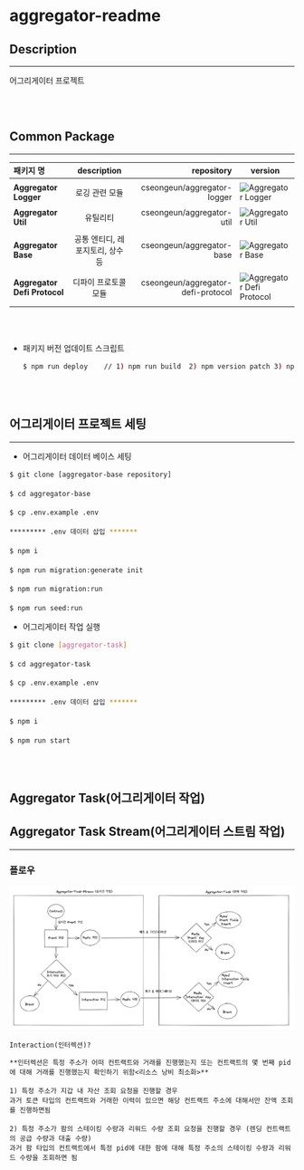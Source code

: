 # aggregator-readme

## Description

---

어그리게이터 프로젝트

<br/><br/>

## Common Package

---

| 패키지 명                    |           description            |                         repository | version                                                                                        |
| :--------------------------- | :------------------------------: | ---------------------------------: | ---------------------------------------------------------------------------------------------- |
|                              |
| **Aggregator Logger**        |          로깅 관련 모듈          |        cseongeun/aggregator-logger | ![Aggregator Logger](https://img.shields.io/badge/aggregator_logger-0.0.22-blue)               |
|                              |
| **Aggregator Util**          |             유틸리티             |          cseongeun/aggregator-util | ![Aggregator Util](https://img.shields.io/badge/aggregator_util-1.0.30-blue)                   |
|                              |
| **Aggregator Base**          | 공통 엔티디, 레포지토리, 상수 등 |          cseongeun/aggregator-base | ![Aggregator Base](https://img.shields.io/badge/aggregator_base-0.0.67-blue)                   |
|                              |
| **Aggregator Defi Protocol** |       디파이 프로토콜 모듈       | cseongeun/aggregator-defi-protocol | ![Aggregator Defi Protocol](https://img.shields.io/badge/aggregator_defi_protocol-0.0.37-blue) |
|                              |

<br/><br/>

- 패키지 버전 업데이트 스크립트

  ```bash
  $ npm run deploy    // 1) npm run build  2) npm version patch 3) npm publish
  ```

<br/><br/>

## 어그리게이터 프로젝트 세팅

---

- 어그리게이터 데이터 베이스 세팅

```bash
$ git clone [aggregator-base repository]

$ cd aggregator-base

$ cp .env.example .env

********* .env 데이터 삽입 *******

$ npm i

$ npm run migration:generate init

$ npm run migration:run

$ npm run seed:run
```

- 어그리게이터 작업 실행

```bash
$ git clone [aggregator-task]

$ cd aggregator-task

$ cp .env.example .env

********* .env 데이터 삽입 *******

$ npm i

$ npm run start
```

<br/> <br/>

## Aggregator Task(어그리게이터 작업)

<!-- ### 작업 단위 구조

> Module
>
> > Protocol ex) pancake-swap
> >
> > > Network ex) binance-smart-chain, polygon
> > >
> > > > Task ex) farm, nft -->

## Aggregator Task Stream(어그리게이터 스트림 작업)

---

### 플로우

![Aggregator-Task-Stream-동작원리](images/Aggregator-Task-Stream.작동원리.png)

`Interaction(인터렉션)?`

    **인터렉션은 특정 주소가 어떠 컨트랙트와 거래를 진행했는지 또는 컨트랙트의 몇 번째 pid에 대해 거래를 진행했는지 확인하기 위함<리소스 낭비 최소화>**

    1) 특정 주소가 지갑 내 자산 조회 요청을 진행할 경우
    과거 토큰 타입의 컨트랙트와 거래한 이력이 있으면 해당 컨트랙트 주소에 대해서만 잔액 조회를 진행하면됨

    2) 특정 주소가 팜의 스테이킹 수량과 리워드 수량 조회 요청을 진행할 경우 (렌딩 컨트랙트의 공급 수량과 대출 수량)
    과거 팜 타입의 컨트랙트에서 특정 pid에 대한 팜에 대해 특정 주소의 스테이킹 수량과 리워드 수량을 조회하면 됨
